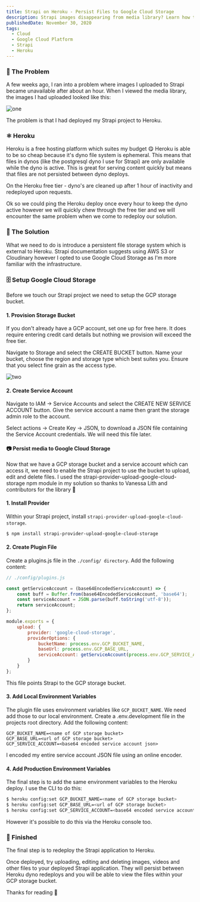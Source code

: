 ```yaml
---
title: Strapi on Heroku - Persist Files to Google Cloud Storage
description: Strapi images disappearing from media library? Learn how to persist files to Google Cloud Storage.
publishedDate: November 30, 2020
tags:
  - Cloud
  - Google Cloud Platform
  - Strapi
  - Heroku
---
```


### 😤 The Problem

A few weeks ago, I ran into a problem where images I uploaded to Strapi became unavailable after about an hour. When I viewed the media library, the images I had uploaded looked like this:

![one](https://storage.googleapis.com/fergusfrl-blog/media_library_blank_844b7e7e5f/media_library_blank_844b7e7e5f.png)

The problem is that I had deployed my Strapi project to Heroku.

### ⚛️ Heroku

Heroku is a free hosting platform which suites my budget 😋 Heroku is able to be so cheap because it's dyno file system is ephemeral. This means that files in dynos (like the postgresql dyno I use for Strapi) are only available while the dyno is active. This is great for serving content quickly but means that files are not persisted between dyno deploys.

On the Heroku free tier - dyno's are cleaned up after 1 hour of inactivity and redeployed upon requests.

Ok so we could ping the Heroku deploy once every hour to keep the dyno active however we will quickly chew through the free tier and we will encounter the same problem when we come to redeploy our solution.

### 🎯 The Solution

What we need to do is introduce a persistent file storage system which is external to Heroku. Strapi documentation suggests using AWS S3 or Cloudinary however I opted to use Google Cloud Storage as I'm more familiar with the infrastructure.

### 🗄️ Setup Google Cloud Storage

Before we touch our Strapi project we need to setup the GCP storage bucket.

#### 1. Provision Storage Bucket

If you don't already have a GCP account, set one up for free here. It does require entering credit card details but nothing we provision will exceed the free tier.

Navigate to Storage and select the CREATE BUCKET button.
Name your bucket, choose the region and storage type which best suites you. Ensure that you select fine grain as the access type.

![two](https://storage.googleapis.com/fergusfrl-blog/save_bucket_bde616750d/save_bucket_bde616750d.png)

#### 2. Create Service Account

Navigate to IAM -> Service Accounts and select the CREATE NEW SERVICE ACCOUNT button. Give the service account a name then grant the storage admin role to the account.

Select actions -> Create Key -> JSON, to download a JSON file containing the Service Account credentials. We will need this file later.

#### 📷 Persist media to Google Cloud Storage

Now that we have a GCP storage bucket and a service account which can access it, we need to enable the Strapi project to use the bucket to upload, edit and delete files. I used the strapi-provider-upload-google-cloud-storage npm module in my solution so thanks to Vanessa Lith and contributors for the library 🙂

#### 1. Install Provider

Within your Strapi project, install `strapi-provider-upload-google-cloud-storage`.

```bash
$ npm install strapi-provider-upload-google-cloud-storage
```

#### 2. Create Plugin File

Create a plugins.js file in the `./config/ directory`. Add the following content:

```js
// ./config/plugins.js

const getServiceAccount = (base64EncodedServiceAccount) => {
	const buff = Buffer.from(base64EncodedServiceAccount, 'base64');
	const serviceAccount = JSON.parse(buff.toString('utf-8'));
	return serviceAccount;
};

module.exports = {
	upload: {
		provider: 'google-cloud-storage',
		providerOptions: {
			bucketName: process.env.GCP_BUCKET_NAME,
			baseUrl: process.env.GCP_BASE_URL,
			serviceAccount: getServiceAccount(process.env.GCP_SERVICE_ACCOUNT)
		}
	}
};
```

This file points Strapi to the GCP storage bucket.

#### 3. Add Local Environment Variables

The plugin file uses environment variables like `GCP_BUCKET_NAME`. We need add those to our local environment. Create a .env.development file in the projects root directory. Add the following content:

```
GCP_BUCKET_NAME=<name of GCP storage bucket>
GCP_BASE_URL=<url of GCP storage bucket>
GCP_SERVICE_ACCOUNT=<base64 encoded service account json>
```

I encoded my entire service account JSON file using an online encoder.

#### 4. Add Production Environment Variables

The final step is to add the same environment variables to the Heroku deploy. I use the CLI to do this:

```bash
$ heroku config:set GCP_BUCKET_NAME=<name of GCP storage bucket>
$ heroku config:set GCP_BASE_URL=<url of GCP storage bucket>
$ heroku config:set GCP_SERVICE_ACCOUNT=<base64 encoded service account json>
```

However it's possible to do this via the Heroku console too.

### 🎉 Finished

The final step is to redeploy the Strapi application to Heroku.

Once deployed, try uploading, editing and deleting images, videos and other files to your deployed Strapi application. They will persist between Heroku dyno redeploys and you will be able to view the files within your GCP storage bucket.

Thanks for reading 🙂
